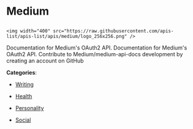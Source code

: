 # Medium<p align="center">
    <img width="400" src="https://raw.githubusercontent.com/apis-list/apis-list/apis/medium/logo_256x256.png" />
</p>

Documentation for Medium's OAuth2 API. Documentation for Medium's OAuth2 API. Contribute to Medium/medium-api-docs development by creating an account on GitHub

**Categories**:

- [Writing](https://github/apis-list/apis-list#writing)

- [Health](https://github/apis-list/apis-list#health)

- [Personality](https://github/apis-list/apis-list#personality)

- [Social](https://github/apis-list/apis-list#social)





